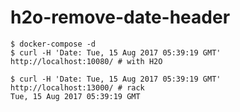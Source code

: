 # h2o-remove-date-header

```console
$ docker-compose -d
$ curl -H 'Date: Tue, 15 Aug 2017 05:39:19 GMT' http://localhost:10080/ # with H2O

$ curl -H 'Date: Tue, 15 Aug 2017 05:39:19 GMT' http://localhost:13000/ # rack
Tue, 15 Aug 2017 05:39:19 GMT
```
